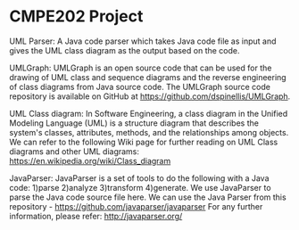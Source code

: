 # CMPE202 Project

UML Parser:
A Java code parser which takes Java code file as input and gives the UML class diagram as the output based on the code.

UMLGraph:
UMLGraph is an open source code that can be used for the drawing of UML class and sequence diagrams and the reverse engineering of class diagrams from Java source code. 
The UMLGraph source code repository is available on GitHub at https://github.com/dspinellis/UMLGraph.

UML Class diagram:
In Software Engineering, a class diagram in the Unified Modeling Language (UML) is a structure diagram that describes the system's classes, attributes, methods, and the relationships among objects.
We can refer to the following Wiki page for further reading on UML Class diagrams and other UML diagrams: https://en.wikipedia.org/wiki/Class_diagram

JavaParser:
JavaParser is a set of tools to do the following with a Java code:
1)parse
2)analyze
3)transform
4)generate.
We use JavaParser to parse the Java code source file here.
We can use the Java Parser from this repository - https://github.com/javaparser/javaparser
For any further information, please refer: http://javaparser.org/
